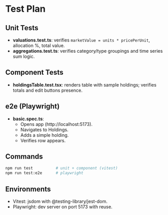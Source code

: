 # Test Plan

## Unit Tests
- **valuations.test.ts**: verifies `marketValue = units * pricePerUnit`, allocation %, total value.
- **aggregations.test.ts**: verifies category/type groupings and time series sum logic.

## Component Tests
- **holdingsTable.test.tsx**: renders table with sample holdings; verifies totals and edit buttons presence.

## e2e (Playwright)
- **basic.spec.ts**:
  - Opens app (http://localhost:5173).
  - Navigates to Holdings.
  - Adds a simple holding.
  - Verifies row appears.

## Commands
```bash
npm run test          # unit + component (vitest)
npm run test:e2e      # playwright
```

## Environments

- Vitest: jsdom with @testing-library/jest-dom.
- Playwright: dev server on port 5173 with reuse.

